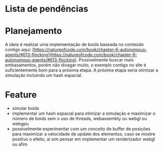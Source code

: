# Lista de pendências

# Planejamento

A ideia é realizar uma implementação de boids baseada no conteúdo contigo aqui: [https://natureofcode.com/book/chapter-6-autonomous-agents/#613-flocking](https://natureofcode.com/book/chapter-6-autonomous-agents/#613-flocking). Possivelmente buscar mais embasamentos, porém não divagar muito, o exemplo contigo no site é suficientemente bom para a próxima etapa.
A próxima etapa seria otimizar a simulação incluindo um hash espacial.


# Feature

* simular boids
* implementar um hash espacial para otimizar a simulação e maximizar o número de boids sem o uso de threads, webassembly ou webgl ou webgpu
* possivelmente experimentar com um conceito de buffer de posições para maximizar a velocidade de update dos elementos, caso se mostre positivo o efeito, aí sim pensar em implementar um renderizador webgl ou afim
